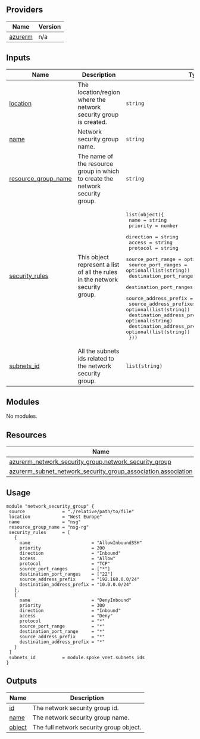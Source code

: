 ## Providers

| Name | Version |
|------|---------|
| <a name="provider_azurerm"></a> [azurerm](#provider\_azurerm) | n/a |
## Inputs

| Name | Description | Type | Default | Required |
|------|-------------|------|---------|:--------:|
| <a name="input_location"></a> [location](#input\_location) | The location/region where the network security group is created. | `string` | n/a | yes |
| <a name="input_name"></a> [name](#input\_name) | Network security group name. | `string` | n/a | yes |
| <a name="input_resource_group_name"></a> [resource\_group\_name](#input\_resource\_group\_name) | The name of the resource group in which to create the network security group. | `string` | n/a | yes |
| <a name="input_security_rules"></a> [security\_rules](#input\_security\_rules) | This object represent a list of all the rules in the network security group. | <pre>list(object({<br>    name                         = string<br>    priority                     = number<br>    direction                    = string<br>    access                       = string<br>    protocol                     = string<br>    source_port_range            = optional(string)<br>    source_port_ranges           = optional(list(string))<br>    destination_port_range       = optional(string)<br>    destination_port_ranges      = optional(list(string))<br>    source_address_prefix        = optional(string)<br>    source_address_prefixes      = optional(list(string))<br>    destination_address_prefix   = optional(string)<br>    destination_address_prefixes = optional(list(string))<br>  }))</pre> | n/a | yes |
| <a name="input_subnets_id"></a> [subnets\_id](#input\_subnets\_id) | All the subnets ids related to the network security group. | `list(string)` | n/a | yes |
## Modules

No modules.
## Resources

| Name | Type |
|------|------|
| [azurerm_network_security_group.network_security_group](https://registry.terraform.io/providers/hashicorp/azurerm/latest/docs/resources/network_security_group) | resource |
| [azurerm_subnet_network_security_group_association.association](https://registry.terraform.io/providers/hashicorp/azurerm/latest/docs/resources/subnet_network_security_group_association) | resource |
## Usage
 ```hcl
module "network_security_group" {
  source              = "./relative/path/to/file"
  location            = "West Europe"
  name                = "nsg"
  resource_group_name = "nsg-rg"
  security_rules      = [
    {
      name                       = "AllowInboundSSH"
      priority                   = 200
      direction                  = "Inbound"
      access                     = "Allow"
      protocol                   = "TCP"
      source_port_ranges         = ["*"]
      destination_port_ranges    = ["22"]
      source_address_prefix      = "192.168.0.0/24"
      destination_address_prefix = "10.0.0.0/24"
    },
    {
      name                       = "DenyInbound"
      priority                   = 300
      direction                  = "Inbound"
      access                     = "Deny"
      protocol                   = "*"
      source_port_range          = "*"
      destination_port_range     = "*"
      source_address_prefix      = "*"
      destination_address_prefix = "*"
    }
  ]
  subnets_id          = module.spoke_vnet.subnets_ids
}
 ```
## Outputs

| Name | Description |
|------|-------------|
| <a name="output_id"></a> [id](#output\_id) | The network security group id. |
| <a name="output_name"></a> [name](#output\_name) | The network security group name. |
| <a name="output_object"></a> [object](#output\_object) | The full network security group object. |

